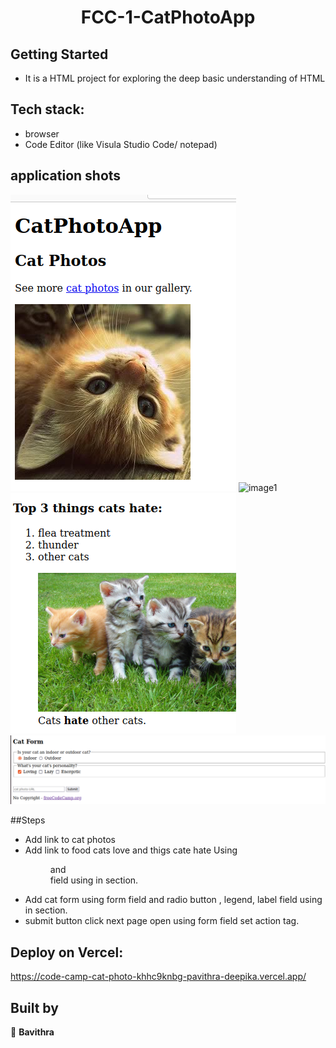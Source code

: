 <h1 align="center"> FCC-1-CatPhotoApp </h1>

## Getting Started

- It is a HTML project for exploring the deep basic understanding of HTML

## Tech stack:
- browser
- Code Editor (like Visula Studio Code/ notepad)

## application shots
![image1](https://github.com/pavithra-deepika/-CodeCamp-catPhotoAp/blob/main/image/image%201.png)
![image1](https://github.com/pavithra-deepika/-CodeCamp-catPhotoAp/blob/main/image/image%202.png)
![image1](https://github.com/pavithra-deepika/-CodeCamp-catPhotoAp/blob/main/image/iamge%203.png)
![image1](https://github.com/pavithra-deepika/-CodeCamp-catPhotoAp/blob/main/image/iamge%204.png)

##Steps

  * Add link to cat photos
  * Add link to food cats love and thigs cate hate  Using <figure> and <figcaption> field using in section.
  * Add cat form using form field and radio button , legend, label field using in section.
  * submit button click next page open using form field set action tag.

## Deploy on Vercel:
https://code-camp-cat-photo-khhc9knbg-pavithra-deepika.vercel.app/

## Built by

👤 **Bavithra**
